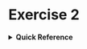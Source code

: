 # Exercise 2

<details>
<summary><b>Quick Reference</b></summary>
<p>

* Namespace: `t75`<br>
* Documentation: [Ingresses](https://kubernetes.io/docs/concepts/services-networking/ingress/), [Ingress Controllers](https://kubernetes.io/docs/concepts/services-networking/ingress-controllers/)

You are tasked to create an Ingress with TLS termination. Create the relevant objects using the imperative or declarative approach.

> [!IMPORTANT]
> Kubernetes requires running an Ingress Controller to evaluate Ingress rules. Make sure your cluster employs an [Ingress Controller](https://kubernetes.io/docs/concepts/services-networking/ingress-controllers/). You can find installation guidance in the file [ingress-controller-setup.md](./ingress-controller-setup.md). If you are using minikube, the network is limited if using the Docker driver on Darwin, Windows, or WSL, and the Node IP is not reachable directly. Refer to the [documentation](https://minikube.sigs.k8s.io/docs/handbook/accessing/) to gain access to the minikube IP.

> [!NOTE]
> If you do not already have a cluster, you can create one by using minikube or you can use the O'Reilly interactive lab ["Configuring TLS Termination for an Ingress"](https://learning.oreilly.com/scenarios/configuring-tls-termination/9781098149666/).

1. Create the objects defined by the YAML manifest [`setup.yaml`](./setup.yaml). You will end up with a Deployment, multiple Pods, and a Service in the namespace `t75`.
2. Generate a TLS certificate and key using OpenSSL with the command `openssl req -nodes -new -x509 -keyout accounting.key -out accounting.crt -subj "/CN=accounting.tls"`.
3. Create a Secret named `accounting-secret` of type `kubernetes.io/tls` in the namespace `t75`. Use the TLS certificate and key from the previous step.
4. Create an Ingress named `accounting-ingress` in the namespace `t75`. Assign the Secret from the previous step to the host `accounting.internal.acme.com`. The Ingress is supposed to the route traffic to the Service named `accounting-service` on port 80 for the path `/accounting` of type `Prefix`.
